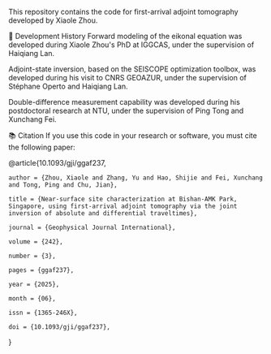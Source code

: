 This repository contains the code for first-arrival adjoint tomography developed by Xiaole Zhou.

🔧 Development History
Forward modeling of the eikonal equation was developed during Xiaole Zhou's PhD at IGGCAS, under the supervision of Haiqiang Lan.

Adjoint-state inversion, based on the SEISCOPE optimization toolbox, was developed during his visit to CNRS GEOAZUR, under the supervision of Stéphane Operto and Haiqiang Lan.

Double-difference measurement capability was developed during his postdoctoral research at NTU, under the supervision of Ping Tong and Xunchang Fei.

📚 Citation
If you use this code in your research or software, you must cite the following paper:

@article{10.1093/gji/ggaf237,
    
    author = {Zhou, Xiaole and Zhang, Yu and Hao, Shijie and Fei, Xunchang and Tong, Ping and Chu, Jian},
    
    title = {Near-surface site characterization at Bishan-AMK Park, Singapore, using first-arrival adjoint tomography via the joint inversion of absolute and differential traveltimes},
    
    journal = {Geophysical Journal International},
    
    volume = {242},
    
    number = {3},
    
    pages = {ggaf237},
    
    year = {2025},
    
    month = {06},
    
    issn = {1365-246X},
    
    doi = {10.1093/gji/ggaf237},
}
